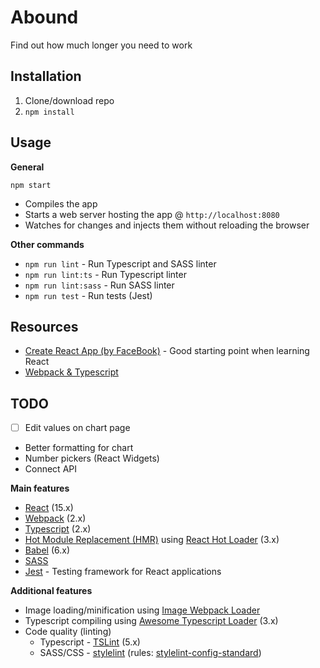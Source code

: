 # Abound
Find out how much longer you need to work

## Installation
1. Clone/download repo
2. `npm install`

## Usage
**General**

`npm start`

* Compiles the app
* Starts a web server hosting the app @ `http://localhost:8080`
* Watches for changes and injects them without reloading the browser

**Other commands**
* `npm run lint` - Run Typescript and SASS linter
* `npm run lint:ts` - Run Typescript linter
* `npm run lint:sass` - Run SASS linter
* `npm run test` - Run tests (Jest)

## Resources
* [Create React App (by FaceBook)](https://github.com/facebookincubator/create-react-app) - Good starting point when learning React
* [Webpack & Typescript](https://webpack.js.org/guides/webpack-and-typescript)

## TODO
* [ ] Edit values on chart page
* Better formatting for chart
* Number pickers (React Widgets)
* Connect API

**Main features**
* [React](https://facebook.github.io/react/) (15.x)
* [Webpack](https://webpack.js.org/) (2.x)
* [Typescript](https://www.typescriptlang.org/) (2.x)
* [Hot Module Replacement (HMR)](https://webpack.js.org/guides/hmr-react/) using [React Hot Loader](https://github.com/gaearon/react-hot-loader) (3.x)
* [Babel](http://babeljs.io/) (6.x)
* [SASS](http://sass-lang.com/)
* [Jest](https://facebook.github.io/jest/) - Testing framework for React applications

**Additional features**
* Image loading/minification using [Image Webpack Loader](https://github.com/tcoopman/image-webpack-loader)
* Typescript compiling using [Awesome Typescript Loader](https://github.com/s-panferov/awesome-typescript-loader) (3.x)
* Code quality (linting)
  * Typescript - [TSLint](https://palantir.github.io/tslint/) (5.x)
  * SASS/CSS - [stylelint](http://stylelint.io/) (rules: [stylelint-config-standard](https://github.com/stylelint/stylelint-config-standard))
